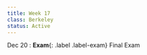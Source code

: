 ```yaml
---
title: Week 17
class: Berkeley
status: Active
---
```


Dec 20
: **Exam**{: .label .label-exam} Final Exam